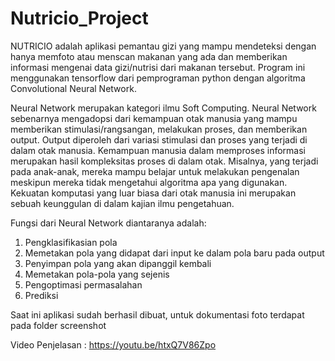 # Nutricio_Project

NUTRICIO adalah aplikasi pemantau gizi yang mampu mendeteksi dengan hanya memfoto atau menscan makanan yang ada dan memberikan informasi mengenai data gizi/nutrisi dari makanan tersebut. Program ini menggunakan tensorflow dari pemprograman python dengan algoritma Convolutional Neural Network.

Neural Network merupakan kategori ilmu Soft Computing. Neural Network sebenarnya mengadopsi dari kemampuan otak manusia yang mampu memberikan stimulasi/rangsangan, melakukan proses, dan memberikan output. Output diperoleh dari variasi stimulasi dan proses yang terjadi di dalam otak manusia. Kemampuan manusia dalam memproses informasi merupakan hasil kompleksitas proses di dalam otak. Misalnya, yang terjadi pada anak-anak, mereka mampu belajar untuk melakukan pengenalan meskipun mereka tidak mengetahui algoritma apa yang digunakan. Kekuatan komputasi yang luar biasa dari otak manusia ini merupakan sebuah keunggulan di dalam kajian ilmu pengetahuan.

Fungsi dari Neural Network diantaranya adalah:
1. Pengklasifikasian pola
2. Memetakan pola yang didapat dari input ke dalam pola baru pada output
3. Penyimpan pola yang akan dipanggil kembali
4. Memetakan pola-pola yang sejenis
5. Pengoptimasi permasalahan
6. Prediksi

Saat ini aplikasi sudah berhasil dibuat, untuk dokumentasi foto terdapat pada folder screenshot

Video Penjelasan : https://youtu.be/htxQ7V86Zpo
